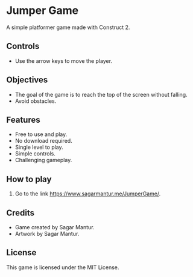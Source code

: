 # Jumper Game

A simple platformer game made with Construct 2.

## Controls

* Use the arrow keys to move the player.

## Objectives

* The goal of the game is to reach the top of the screen without falling.
* Avoid obstacles.

## Features

* Free to use and play.
* No download required.
* Single level to play.
* Simple controls.
* Challenging gameplay.

## How to play

1. Go to the link https://www.sagarmantur.me/JumperGame/.

## Credits

* Game created by Sagar Mantur.
* Artwork by Sagar Mantur.

## License

This game is licensed under the MIT License.
